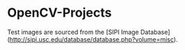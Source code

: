 # OpenCV-Projects

Test images are sourced from the [SIPI Image Database] (http://sipi.usc.edu/database/database.php?volume=misc).

